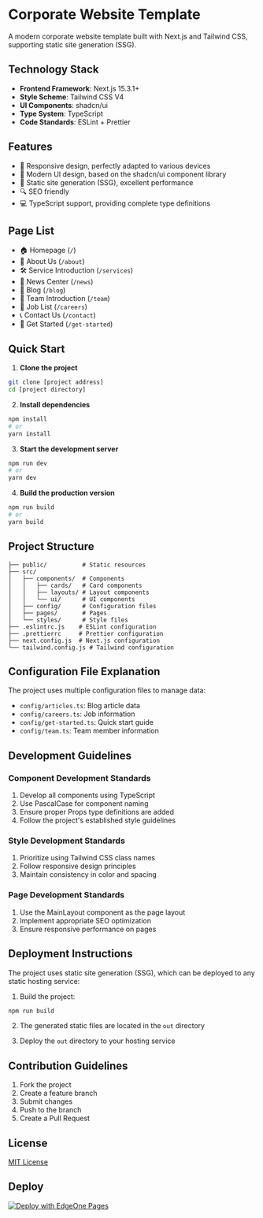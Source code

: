 # Corporate Website Template

A modern corporate website template built with Next.js and Tailwind CSS, supporting static site generation (SSG).

## Technology Stack

- **Frontend Framework**: Next.js 15.3.1+
- **Style Scheme**: Tailwind CSS V4
- **UI Components**: shadcn/ui
- **Type System**: TypeScript
- **Code Standards**: ESLint + Prettier

## Features

- 📱 Responsive design, perfectly adapted to various devices
- 🎨 Modern UI design, based on the shadcn/ui component library
- 🚀 Static site generation (SSG), excellent performance
- 🔍 SEO friendly
- 💻 TypeScript support, providing complete type definitions

## Page List

- 🏠 Homepage (`/`)
- 📄 About Us (`/about`)
- 🛠️ Service Introduction (`/services`)
- 📰 News Center (`/news`)
- 📝 Blog (`/blog`)
- 👥 Team Introduction (`/team`)
- 💼 Job List (`/careers`)
- 📞 Contact Us (`/contact`)
- 🚀 Get Started (`/get-started`)

## Quick Start

1. **Clone the project**

```bash
git clone [project address]
cd [project directory]
```

2. **Install dependencies**

```bash
npm install
# or
yarn install
```

3. **Start the development server**

```bash
npm run dev
# or
yarn dev
```

4. **Build the production version**

```bash
npm run build
# or
yarn build
```

## Project Structure

```
├── public/          # Static resources
├── src/
│   ├── components/  # Components
│   │   ├── cards/   # Card components
│   │   ├── layouts/ # Layout components
│   │   └── ui/      # UI components
│   ├── config/      # Configuration files
│   ├── pages/       # Pages
│   └── styles/      # Style files
├── .eslintrc.js    # ESLint configuration
├── .prettierrc     # Prettier configuration
├── next.config.js  # Next.js configuration
└── tailwind.config.js # Tailwind configuration
```

## Configuration File Explanation

The project uses multiple configuration files to manage data:

- `config/articles.ts`: Blog article data
- `config/careers.ts`: Job information
- `config/get-started.ts`: Quick start guide
- `config/team.ts`: Team member information

## Development Guidelines

### Component Development Standards

1. Develop all components using TypeScript
2. Use PascalCase for component naming
3. Ensure proper Props type definitions are added
4. Follow the project's established style guidelines

### Style Development Standards

1. Prioritize using Tailwind CSS class names
2. Follow responsive design principles
3. Maintain consistency in color and spacing

### Page Development Standards

1. Use the MainLayout component as the page layout
2. Implement appropriate SEO optimization
3. Ensure responsive performance on pages

## Deployment Instructions

The project uses static site generation (SSG), which can be deployed to any static hosting service:

1. Build the project:
```bash
npm run build
```

2. The generated static files are located in the `out` directory

3. Deploy the `out` directory to your hosting service

## Contribution Guidelines

1. Fork the project
2. Create a feature branch
3. Submit changes
4. Push to the branch
5. Create a Pull Request

## License

[MIT License](LICENSE)

## Deploy
[![Deploy with EdgeOne Pages](https://cdnstatic.tencentcs.com/edgeone/pages/deploy.svg)](https://console.tencentcloud.com/edgeone/pages/new?template=enterprise-website-template)

